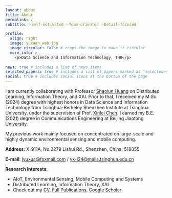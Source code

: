 ```yaml
---
layout: about
title: About
permalink: /
subtitle: ✨Self-motivated ✨Team-oriented ✨Detail-focused

profile:
  align: right
  image: yuxuan_web.jpg
  image_circular: false # crops the image to make it circular
  more_info: >
    <p>Data Science and Information Technology, THU</p>
  
news: true # includes a list of news items
selected_papers: true # includes a list of papers marked as "selected={true}"
social: true # includes social icons at the bottom of the page
---
```


I am currently collaborating with Professor [Shaolun Huang](https://sites.google.com/view/slhuang/home) on Distributed Learning, Information Theory, and XAI. Prior to that, I received my M.Sc. (2024) degree with highest honors in Data Science and Information Technology from Tsinghua-Berkeley Shenzhen Institute at Tsinghua University, under the supervision of Prof. [Xinlei Chen]( https://scholar.google.com/citations?user=Ha8rlUgAAAAJ&hl=en).  I earned my B.E. (2021) degree in Communications Engineering at Beijing Jiaotong University.

My previous work mainly focused on concentrated on large-scale and highly dynamic environmental sensing and mobile computing.

<i class="fa fa-location-arrow"></i> <strong>Address</strong>: X-911A, No.2279 Lishui Rd., Shenzhen, China, 518055

<i class="fa fa-envelope"></i> <strong>E-mail</strong>: [lyuxua@foxmail.com](mailto:lyuxua@foxmail.com) / [yx-l24@mails.tsinghua.edu.cn](mailto:yx-l24@mails.tsinghua.edu.cn) 

<i class="fa-solid fa-star"></i> <strong>Research Interests</strong>:
<ul>
  <li>AIoT, Environmental Sensing, Mobile Computing and Systems
  <li>Distributed Learning, Information Theory, XAI
  <li>Check out my <i class="fa-solid fa-file-pen"></i><a href="https://yuxuanliu99.github.io/publications/">CV</a>, <i class="fa-solid fa-file-lines"></i><a href="https://yuxuanliu99.github.io/publications/">Full Publications</a>, <i class="fa-solid fa-graduation-cap"></i><a href="https://scholar.google.com/citations?hl=en&user=-_-a5aoAAAAJ">Google Scholar</a>
<ul>
